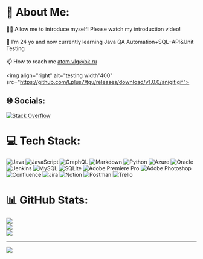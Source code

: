 # 💫 About Me:
👨‍💻 Allow me to introduce myself! Please watch my introduction video!<br><br>🌱 I’m 24 yo and now currently learning Java QA Automation+SQL+API&Unit Testing<br><br>📫 How to reach me atom.vlg@bk.ru

<img align="right" alt="testing width"400" src="https://github.com/Lplus7/tgu/releases/download/v1.0.0/anigif.gif">

## 🌐 Socials:
[![Stack Overflow](https://img.shields.io/badge/-Stackoverflow-FE7A16?logo=stack-overflow&logoColor=white)](https://stackoverflow.com/users/20329761) 

# 💻 Tech Stack:
![Java](https://img.shields.io/badge/java-%23ED8B00.svg?style=flat-square&logo=java&logoColor=white) ![JavaScript](https://img.shields.io/badge/javascript-%23323330.svg?style=flat-square&logo=javascript&logoColor=%23F7DF1E) ![GraphQL](https://img.shields.io/badge/-GraphQL-E10098?style=flat-square&logo=graphql&logoColor=white) ![Markdown](https://img.shields.io/badge/markdown-%23000000.svg?style=flat-square&logo=markdown&logoColor=white) ![Python](https://img.shields.io/badge/python-3670A0?style=flat-square&logo=python&logoColor=ffdd54) ![Azure](https://img.shields.io/badge/azure-%230072C6.svg?style=flat-square&logo=azure-devops&logoColor=white) ![Oracle](https://img.shields.io/badge/Oracle-F80000?style=flat-square&logo=oracle&logoColor=white) ![Jenkins](https://img.shields.io/badge/jenkins-%232C5263.svg?style=flat-square&logo=jenkins&logoColor=white) ![MySQL](https://img.shields.io/badge/mysql-%2300f.svg?style=flat-square&logo=mysql&logoColor=white) ![SQLite](https://img.shields.io/badge/sqlite-%2307405e.svg?style=flat-square&logo=sqlite&logoColor=white) ![Adobe Premiere Pro](https://img.shields.io/badge/Adobe%20Premiere%20Pro-9999FF.svg?style=flat-square&logo=Adobe%20Premiere%20Pro&logoColor=white) ![Adobe Photoshop](https://img.shields.io/badge/adobephotoshop-%2331A8FF.svg?style=flat-square&logo=adobephotoshop&logoColor=white) ![Confluence](https://img.shields.io/badge/confluence-%23172BF4.svg?style=flat-square&logo=confluence&logoColor=white) ![Jira](https://img.shields.io/badge/jira-%230A0FFF.svg?style=flat-square&logo=jira&logoColor=white) ![Notion](https://img.shields.io/badge/Notion-%23000000.svg?style=flat-square&logo=notion&logoColor=white) ![Postman](https://img.shields.io/badge/Postman-FF6C37?style=flat-square&logo=postman&logoColor=white) ![Trello](https://img.shields.io/badge/Trello-%23026AA7.svg?style=flat-square&logo=Trello&logoColor=white)
# 📊 GitHub Stats:
![](https://github-readme-stats.vercel.app/api?username=Lplus7&theme=merko&hide_border=true&include_all_commits=false&count_private=false)<br/>
![](https://github-readme-streak-stats.herokuapp.com/?user=Lplus7&theme=merko&hide_border=true)<br/>
![](https://github-readme-stats.vercel.app/api/top-langs/?username=Lplus7&theme=merko&hide_border=true&include_all_commits=false&count_private=false&layout=compact)

---
[![](https://visitcount.itsvg.in/api?id=Lplus7&icon=0&color=6)](https://visitcount.itsvg.in)

